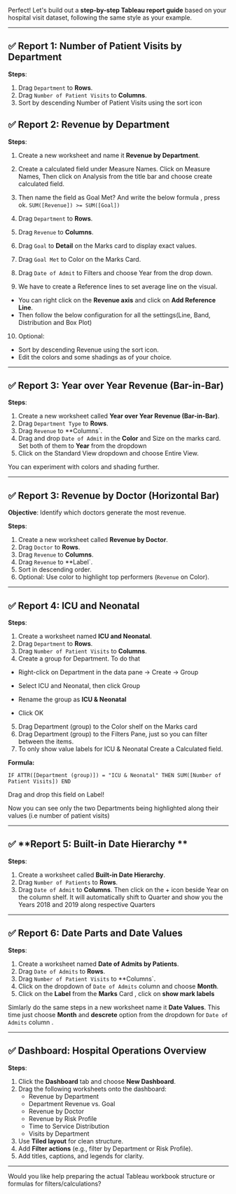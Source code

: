 Perfect! Let's build out a **step-by-step Tableau report guide** based on your hospital visit dataset, following the same style as your example.

---

## ✅ Report 1: Number of Patient Visits by Department 


**Steps**:
1. Drag `Department` to **Rows**.
2. Drag `Number of Patient Visits` to **Columns**.
3. Sort by descending Number of Patient Visits using the sort icon

## ✅ Report 2: Revenue by Department 


**Steps**:
1. Create a new worksheet and name it **Revenue by Department**.
2. Create a calculated field under Measure Names. Click on Measure Names, Then click on Analysis from the title bar and choose create calculated field.
3. Then name the field as Goal Met?
And write the below formula , press ok.
`SUM([Revenue]) >= SUM([Goal])`

4. Drag `Department` to **Rows**.
5. Drag `Revenue` to **Columns**.

5. Drag `Goal` to **Detail** on the Marks card to display exact values.
7. Drag `Goal Met` to Color on the Marks Card.
7. Drag `Date of Admit` to Filters and choose Year from the drop down.
8. We have to create a Reference lines to set average line on the visual.
- You can right click on the **Revenue axis** and click on **Add Reference Line**.
- Then follow the below configuration for all the settings(Line, Band, Distribution and Box Plot)

10. Optional: 
- Sort by descending Revenue using the sort icon.
- Edit the colors and some shadings as of your choice.

---

## ✅ **Report 3: Year over Year Revenue (Bar-in-Bar)**

**Steps**:
1. Create a new worksheet called **Year over Year Revenue (Bar-in-Bar)**.
2. Drag `Department Type` to **Rows**.
3. Drag `Revenue` to **Columns`.
4. Drag and drop `Date of Admit` in the **Color** and Size on the marks card. Set both of them to **Year** from the dropdown
5. Click on the Standard View dropdown and choose Entire View. 

You can experiment with colors and shading further. 

---

## ✅ **Report 3: Revenue by Doctor (Horizontal Bar)**

**Objective**: Identify which doctors generate the most revenue.

**Steps**:
1. Create a new worksheet called **Revenue by Doctor**.
2. Drag `Doctor` to **Rows**.
3. Drag `Revenue` to **Columns**.
4. Drag `Revenue` to **Label`.
5. Sort in descending order.
6. Optional: Use color to highlight top performers (`Revenue` on Color).

---

## ✅ **Report 4: ICU and Neonatal**



**Steps**:
1. Create a worksheet named **ICU and Neonatal**.
2. Drag `Department` to **Rows**.
3. Drag `Number of Patient Visits` to **Columns**.
4. Create a group for Department. To do that 
- Right-click on Department in the data pane → Create → Group

- Select ICU and Neonatal, then click Group

- Rename the group as **ICU & Neonatal**

- Click OK

5. Drag Department (group) to the Color shelf on the Marks card
6. Drag Department (group) to the Filters Pane, just so you can filter between the items.
7.  To only show value labels for ICU & Neonatal
Create a Calculated field.

**Formula:**

`IF ATTR([Department (group)]) = "ICU & Neonatal" THEN SUM([Number of Patient Visits]) END`

Drag and drop this field on Label!

Now you can see only the two Departments being highlighted along their values (i.e number of patient visits)

---

## ✅ **Report 5: Built-in Date Hierarchy **



**Steps**:
1. Create a worksheet called **Built-in Date Hierarchy**.
2. Drag `Number of Patients` to **Rows**.
3. Drag `Date of Admit` to **Columns**. Then click on the + icon beside Year on the column shelf. It will automatically shift to Quarter and show you the Years 2018 and 2019 along respective Quarters

---

## ✅ Report 6:  Date Parts and Date Values


**Steps**:
1. Create a worksheet named **Date of Admits by Patients**.
2. Drag `Date of Admits` to **Rows**.
3. Drag `Number of Patient Visits` to **Columns`.
4. Click on the dropdown of `Date of Admits` column and choose **Month**.
5. Click on the **Label** from the **Marks** Card , click on **show mark labels**

Simlarly do the same steps in a new worksheet name it **Date Values**. This time just choose **Month** and **descrete** option from the dropdown for `Date of Admits` column . 

---

## ✅ **Dashboard: Hospital Operations Overview**

**Steps**:
1. Click the **Dashboard** tab and choose **New Dashboard**.
2. Drag the following worksheets onto the dashboard:
   - Revenue by Department
   - Department Revenue vs. Goal
   - Revenue by Doctor
   - Revenue by Risk Profile
   - Time to Service Distribution
   - Visits by Department
3. Use **Tiled layout** for clean structure.
4. Add **Filter actions** (e.g., filter by Department or Risk Profile).
5. Add titles, captions, and legends for clarity.

---

Would you like help preparing the actual Tableau workbook structure or formulas for filters/calculations?
